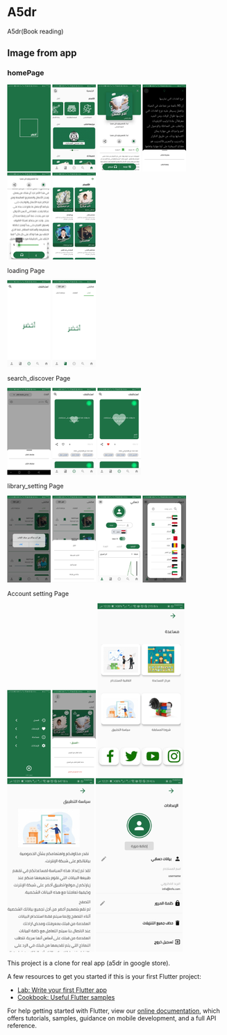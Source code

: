 # A5dr

A5dr(Book reading)

## Image from app
### homePage
<p float="left">
  <img src="https://github.com/EslamFares/MediaInGitHub/blob/master/a5dr1/1%20(1).jpg" width="100" />
  <img src="https://github.com/EslamFares/MediaInGitHub/blob/master/a5dr1/1%20(2).jpg" width="100" /> 
  <img src="https://github.com/EslamFares/MediaInGitHub/blob/master/a5dr1/1%20(5).jpg" width="100" />
  <img src="https://github.com/EslamFares/MediaInGitHub/blob/master/a5dr1/1%20(7).jpg" width="100" />
  <img src="https://github.com/EslamFares/MediaInGitHub/blob/master/a5dr1/1%20(10).jpg" width="100" />
  <img src="https://github.com/EslamFares/MediaInGitHub/blob/master/a5dr1/1%20(4).jpg" width="100" />
</p>
<p> loading  Page</p>
<p float="left">
  <img src="https://github.com/EslamFares/MediaInGitHub/blob/master/a5dr2/2%20(2).jpg" width="100" />
  <img src="https://github.com/EslamFares/MediaInGitHub/blob/master/a5dr3/1%20(1).jpg" width="100" /> 
<p>search_discover Page</p>
<p float="left">
  <img src="https://github.com/EslamFares/MediaInGitHub/blob/master/a5dr2/2%20(1).jpg" width="100" />
  <img src="https://github.com/EslamFares/MediaInGitHub/blob/master/a5dr2/2%20(3).jpg" width="100" /> 
  <img src="https://github.com/EslamFares/MediaInGitHub/blob/master/a5dr2/2%20(4).jpg" width="100" /> 
  </p>
  <p>library_setting Page</p>
  <p float="left">
  <img src="https://github.com/EslamFares/MediaInGitHub/blob/master/a5dr3/1%20(2).jpg" width="100" />
  <img src="https://github.com/EslamFares/MediaInGitHub/blob/master/a5dr3/1%20(3).jpg" width="100" />
  <img src="https://github.com/EslamFares/MediaInGitHub/blob/master/a5dr3/1%20(4).jpg" width="100" />
  <img src="https://github.com/EslamFares/MediaInGitHub/blob/master/a5dr3/1%20(5).jpg" width="100" />
      </p>
<p>Account setting Page</p>
<p float="left">
  <img src="https://github.com/EslamFares/MediaInGitHub/blob/master/a5dr4/4%20(1).jpg" width="100" />
  <img src="https://github.com/EslamFares/MediaInGitHub/blob/master/a5dr4/4%20(2).jpg" width="100" />
  <img src="https://github.com/EslamFares/MediaInGitHub/blob/master/a5dr4/4%20(4).jpg" width="200" />
  <img src="https://github.com/EslamFares/MediaInGitHub/blob/master/a5dr4/4%20(5).jpg" width="200" />
  <img src="https://github.com/EslamFares/MediaInGitHub/blob/master/a5dr4/4%20(6).jpg" width="200" />
        </p>
This project is a clone for real app (a5dr in google store).

A few resources to get you started if this is your first Flutter project:

- [Lab: Write your first Flutter app](https://flutter.dev/docs/get-started/codelab)
- [Cookbook: Useful Flutter samples](https://flutter.dev/docs/cookbook)

For help getting started with Flutter, view our
[online documentation](https://flutter.dev/docs), which offers tutorials,
samples, guidance on mobile development, and a full API reference.
